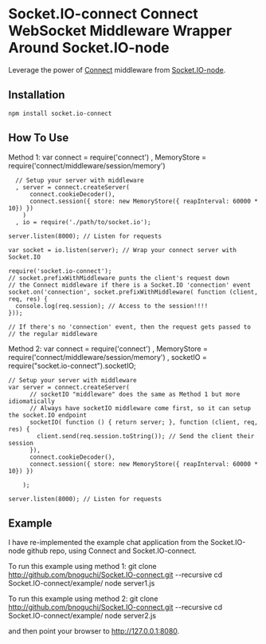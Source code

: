 Socket.IO-connect Connect WebSocket Middleware Wrapper Around Socket.IO-node
============================================================================
Leverage the power of [Connect](http://github.com/senchalabs/Connect) middleware from [Socket.IO-node](http://github.com/LearnBoost/Socket.IO-node).

## Installation
    npm install socket.io-connect

## How To Use
Method 1:
    var connect = require('connect')
      , MemoryStore = require('connect/middleware/session/memory')

      // Setup your server with middleware
      , server = connect.createServer(
          connect.cookieDecoder(),
          connect.session({ store: new MemoryStore({ reapInterval: 60000 * 10}) })
        )
      , io = require('./path/to/socket.io');

    server.listen(8000); // Listen for requests

    var socket = io.listen(server); // Wrap your connect server with Socket.IO

    require('socket.io-connect');
    // socket.prefixWithMiddleware punts the client's request down
    // the Connect middleware if there is a Socket.IO 'connection' event
    socket.on('connection', socket.prefixWithMiddleware( function (client, req, res) {
      console.log(req.session); // Access to the session!!!!
    }));

    // If there's no 'connection' event, then the request gets passed to
    // the regular middleware

Method 2:
    var connect = require('connect')
      , MemoryStore = require('connect/middleware/session/memory')
      , socketIO = require("socket.io-connect").socketIO;

    // Setup your server with middleware
    var server = connect.createServer(
          // socketIO "middleware" does the same as Method 1 but more idiomatically
          // Always have socketIO middleware come first, so it can setup the socket.IO endpoint
          socketIO( function () { return server; }, function (client, req, res) {
            client.send(req.session.toString()); // Send the client their session
          }),
          connect.cookieDecoder(),
          connect.session({ store: new MemoryStore({ reapInterval: 60000 * 10}) })

        );

    server.listen(8000); // Listen for requests

## Example
I have re-implemented the example chat application from the Socket.IO-node github repo, using Connect and Socket.IO-connect.

To run this example using method 1:
	git clone http://github.com/bnoguchi/Socket.IO-connect.git --recursive
	cd Socket.IO-connect/example/
	node server1.js

To run this example using method 2:
	git clone http://github.com/bnoguchi/Socket.IO-connect.git --recursive
	cd Socket.IO-connect/example/
	node server2.js

and then point your browser to http://127.0.0.1:8080.
